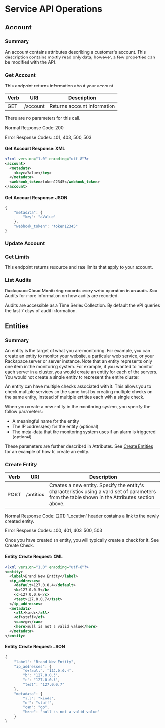 # Service API Operations

## Account

### Summary

An account contains attributes describing a customer's account. This description contains mostly read only data; however, a few properties can be modified with the API.

### Get Account

This endpoint returns information about your account.

Verb | URI | Description
---- | --- | -----------
GET | /account | Returns account information

There are no parameters for this call.

Normal Response Code: 200

Error Response Codes: 401, 403, 500, 503

#### Get Account Response: XML

```xml
<?xml version="1.0" encoding="utf-8"?>
<account>
  <metadata>
    <key>aValue</key>
  </metadata>
  <webhook_token>token12345</webhook_token>
</account>
```

#### Get Account Response: JSON

```javascript
{
    "metadata": {
        "key": "aValue"
    },
    "webhook_token": "token12345"
}
```

### Update Account

### Get Limits

This endpoint returns resource and rate limits that apply to your account.

### List Audits

Rackspace Cloud Monitoring records every write operation in an audit. See Audits for more information on how audits are recorded.

Audits are accessible as a Time Series Collection. By default the API queries the last 7 days of audit information.

## Entities

### Summary

An entity is the target of what you are monitoring. For example, you can create an entity to monitor your website, a particular web service, or your Rackspace server or server instance. Note that an entity represents only one item in the monitoring system. For example, if you wanted to monitor each server in a cluster, you would create an entity for each of the servers. You would not create a single entity to represent the entire cluster.

An entity can have multiple checks associated with it. This allows you to check multiple services on the same host by creating multiple checks on the same entity, instead of multiple entities each with a single check.

When you create a new entity in the monitoring system, you specify the follow parameters:

* A meaningful name for the entity
* The IP address(es) for the entity (optional)
* The meta-data that the monitoring system uses if an alarm is triggered (optional)

These parameters are further described in Attributes. See [Create Entities](#entities-create-entity) for an example of how to create an entity.

### Create Entity

Verb | URI | Description
---- | --- | -----------
POST | /entities| Creates a new entity. Specify the entity's characteristics using a valid set of parameters from the table shown in the Attributes section above.

Normal Response Code: (201) 'Location' header contains a link to the newly created entity.

Error Response Codes: 400, 401, 403, 500, 503

Once you have created an entity, you will typically create a check for it. See Create Check.

#### Entity Create Request: XML

```xml
<?xml version="1.0" encoding="utf-8"?>
<entity>
  <label>Brand New Entity</label>
  <ip_addresses>
    <default>127.0.0.4</default>
    <b>127.0.0.5</b>
    <c>127.0.0.6</c>
    <test>127.0.0.7</test>
  </ip_addresses>
  <metadata>
    <all>kinds</all>
    <of>stuff</of>
    <can>go</can>
    <here>null is not a valid value</here>
  </metadata>
</entity>
```

#### Entity Create Request: JSON

```javascript
{
    "label": "Brand New Entity",
    "ip_addresses": {
        "default": "127.0.0.4",
        "b": "127.0.0.5",
        "c": "127.0.0.6",
        "test": "127.0.0.7"
    },
    "metadata": {
        "all": "kinds",
        "of": "stuff",
        "can": "go",
        "here": "null is not a valid value"
    }
}
```
